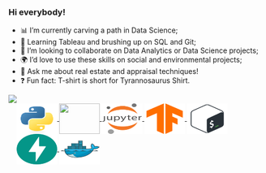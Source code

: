 ### Hi everybody!

- 📊 I’m currently carving a path in Data Science;
- 🌱 Learning Tableau and brushing up on SQL and Git;
- 🤝 I’m looking to collaborate on Data Analytics or Data Science projects;
- 🌍 I’d love to use these skills on social and environmental projects;
- 💬 Ask me about real estate and appraisal techniques!
- ❓ Fun fact: T-shirt is short for Tyrannosaurus Shirt.

<div align="center">
  <a href="https://github.com/ruicruzeiro">
  <img height="180em" src="https://github-readme-stats.vercel.app/api?username=ruicruzeiro&show_icons=true&theme=light&include_all_commits=true&count_private=true" align="left"/>
</div>

<div style="display: inline_block"><br>
  <img align="center" height="60" width="80" src="https://raw.githubusercontent.com/devicons/devicon/master/icons/python/python-original.svg">
  <img align="center" height="60" width="80" src="https://cdn.jsdelivr.net/gh/devicons/devicon/icons/pandas/pandas-original-wordmark.svg" />
  <img align="center" height="60" width="80" src="https://github.com/devicons/devicon/blob/v2.15.1/icons/jupyter/jupyter-original-wordmark.svg" />
  <img align="center" height="60" width="80" src="https://github.com/devicons/devicon/blob/master/icons/tensorflow/tensorflow-original.svg"/>
  <img align="center" height="60" width="80" src="https://github.com/devicons/devicon/blob/master/icons/bash/bash-original.svg">
  <img align="center" height="60" width="80" src="https://github.com/devicons/devicon/blob/master/icons/fastapi/fastapi-original.svg">
  <img align="center" height="60" width="80" src="https://github.com/devicons/devicon/blob/master/icons/docker/docker-original.svg">          
</div>


